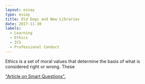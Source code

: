```yaml
---
layout: essay
type: essay
title: Old Dogs and New Libraries
date: 2017-11-30
labels:
  - Learning
  - Ethics
  - ICS
  - Professional Conduct
---
```

<p> 
Ethics is a set of moral values that determine the basis of what is considered right or wrong.  These 
</p>
<p>
</p>
<p>
</p>
<p>
</p>
<p>
</p>
<a href="http://www.catb.org/esr/faqs/smart-questions.html">"Article on Smart Questions".</a>
